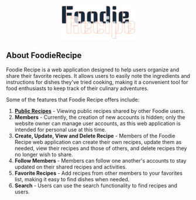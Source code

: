 <p align="center"><a href="https://foodierecipe.rhealabayo.com/" target="_blank"><img src="storage/app/public/assets/images/logo_200x89.png" width="200" alt="FoodieRecipe Logo"></a></p>

<!-- <p align="center">
<a href="https://github.com/laravel/framework/actions"><img src="https://github.com/laravel/framework/workflows/tests/badge.svg" alt="Build Status"></a>
<a href="https://packagist.org/packages/laravel/framework"><img src="https://img.shields.io/packagist/dt/laravel/framework" alt="Total Downloads"></a>
<a href="https://packagist.org/packages/laravel/framework"><img src="https://img.shields.io/packagist/v/laravel/framework" alt="Latest Stable Version"></a>
<a href="https://packagist.org/packages/laravel/framework"><img src="https://img.shields.io/packagist/l/laravel/framework" alt="License"></a>
</p> -->

## About FoodieRecipe

Foodie Recipe is a web application designed to help users organize and share their favorite recipes. It allows users to easily note the ingredients and instructions for dishes they've tried cooking, making it a convenient tool for food enthusiasts to keep track of their culinary adventures. 

Some of the features that Foodie Recipe offers include:
1. <b>[Public Recipes](https://foodierecipe.rhealabayo.site/)</b> - Viewing public recipes shared by other Foodie users.
2. <b>Members</b> - Currently, the creation of new accounts is hidden; only the website owner can manage user accounts, as this web application is intended for personal use at this time.
3. <b>Create, Update, View and Delete Recipe</b> - Members of the Foodie Recipe web application can create their own recipes, update them as needed, view their recipes and those of others, and delete recipes they no longer wish to share. 
4. <b>Follow Members</b> - Members can follow one another's accounts to stay updated on their shared recipes and activities.
5. <b>Favorite Recipes</b> - Add recipes from other members to your favorites list, making it easy to find dishes when needed.
6. <b>Search</b> - Users can use the search functionality to find recipes and users.



<!-- ### Premium Partners

- **[Vehikl](https://vehikl.com/)**
- **[Tighten Co.](https://tighten.co)**
- **[WebReinvent](https://webreinvent.com/)**
- **[Kirschbaum Development Group](https://kirschbaumdevelopment.com)**
- **[64 Robots](https://64robots.com)**
- **[Curotec](https://www.curotec.com/services/technologies/laravel/)**
- **[Cyber-Duck](https://cyber-duck.co.uk)**
- **[DevSquad](https://devsquad.com/hire-laravel-developers)**
- **[Jump24](https://jump24.co.uk)**
- **[Redberry](https://redberry.international/laravel/)**
- **[Active Logic](https://activelogic.com)**
- **[byte5](https://byte5.de)**
- **[OP.GG](https://op.gg)** -->
